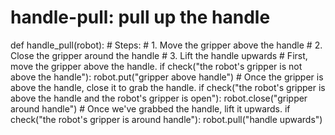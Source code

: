 # handle-pull: pull up the handle
def handle_pull(robot):
    # Steps:
    #   1. Move the gripper above the handle
    #   2. Close the gripper around the handle
    #   3. Lift the handle upwards
    # First, move the gripper above the handle.
    if check("the robot's gripper is not above the handle"):
        robot.put("gripper above handle")
    # Once the gripper is above the handle, close it to grab the handle.
    if check("the robot's gripper is above the handle and the robot's gripper is open"):
        robot.close("gripper around handle")
    # Once we've grabbed the handle, lift it upwards.
    if check("the robot's gripper is around handle"):
        robot.pull("handle upwards")